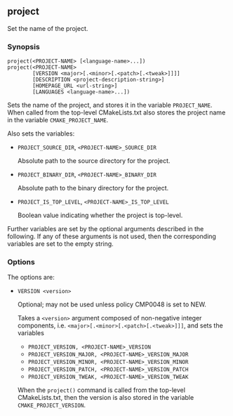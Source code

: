 ## project

Set the name of the project.

### Synopsis

```
project(<PROJECT-NAME> [<language-name>...])
project(<PROJECT-NAME>
        [VERSION <major>[.<minor>[.<patch>[.<tweak>]]]]
        [DESCRIPTION <project-description-string>]
        [HOMEPAGE_URL <url-string>]
        [LANGUAGES <language-name>...])
```

Sets the name of the project, and stores it in the variable `PROJECT_NAME`. When called from the top-level CMakeLists.txt also stores the project name in the variable `CMAKE_PROJECT_NAME`.

Also sets the variables:

- `PROJECT_SOURCE_DIR`, `<PROJECT-NAME>_SOURCE_DIR`

    Absolute path to the source directory for the project.

- `PROJECT_BINARY_DIR`, `<PROJECT-NAME>_BINARY_DIR`

    Absolute path to the binary directory for the project.

- `PROJECT_IS_TOP_LEVEL`, `<PROJECT-NAME>_IS_TOP_LEVEL`

    Boolean value indicating whether the project is top-level.

Further variables are set by the optional arguments described in the following. If any of these arguments is not used, then the corresponding variables are set to the empty string.

### Options

The options are:

- `VERSION <version>`

    Optional; may not be used unless policy CMP0048 is set to NEW.

    Takes a `<version>` argument composed of non-negative integer components, i.e. `<major>[.<minor>[.<patch>[.<tweak>]]]`, and sets the variables

    - `PROJECT_VERSION, <PROJECT-NAME>_VERSION`
    - `PROJECT_VERSION_MAJOR, <PROJECT-NAME>_VERSION_MAJOR`
    - `PROJECT_VERSION_MINOR, <PROJECT-NAME>_VERSION_MINOR`
    - `PROJECT_VERSION_PATCH, <PROJECT-NAME>_VERSION_PATCH`
    - `PROJECT_VERSION_TWEAK, <PROJECT-NAME>_VERSION_TWEAK`

    When the `project()` command is called from the top-level CMakeLists.txt, then the version is also stored in the variable `CMAKE_PROJECT_VERSION`.
